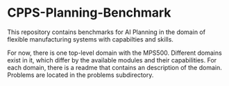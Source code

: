 # CPPS-Planning-Benchmark
This repository contains benchmarks for AI Planning in the domain of flexible manufacturing systems with capabilties and skills.

For now, there is one top-level domain with the MPS500. Different domains exist in it, which differ by the available modules and their capabilities. For each domain, there is a readme that contains an description of the domain. Problems are located in the problems subdirectory. 

